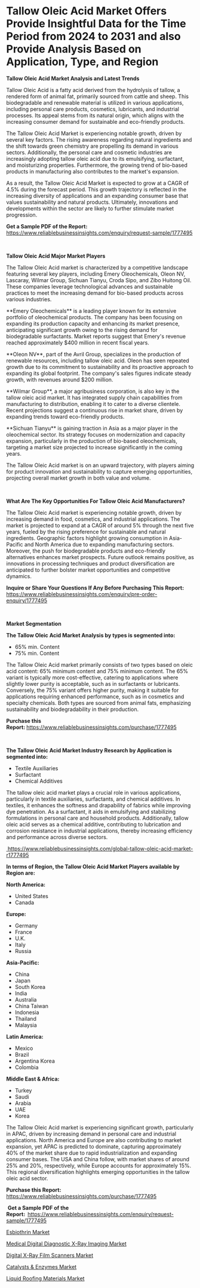 <p><h1>Tallow Oleic Acid Market Offers Provide Insightful Data for the Time Period from 2024 to 2031 and also Provide Analysis Based on Application, Type, and Region</h1></p><p><strong>Tallow Oleic Acid Market Analysis and Latest Trends</strong></p>
<p><p>Tallow Oleic Acid is a fatty acid derived from the hydrolysis of tallow, a rendered form of animal fat, primarily sourced from cattle and sheep. This biodegradable and renewable material is utilized in various applications, including personal care products, cosmetics, lubricants, and industrial processes. Its appeal stems from its natural origin, which aligns with the increasing consumer demand for sustainable and eco-friendly products.</p><p>The Tallow Oleic Acid Market is experiencing notable growth, driven by several key factors. The rising awareness regarding natural ingredients and the shift towards green chemistry are propelling its demand in various sectors. Additionally, the personal care and cosmetic industries are increasingly adopting tallow oleic acid due to its emulsifying, surfactant, and moisturizing properties. Furthermore, the growing trend of bio-based products in manufacturing also contributes to the market's expansion.</p><p>As a result, the Tallow Oleic Acid Market is expected to grow at a CAGR of 4.5% during the forecast period. This growth trajectory is reflected in the increasing diversity of applications and an expanding consumer base that values sustainability and natural products. Ultimately, innovations and developments within the sector are likely to further stimulate market progression.</p></p>
<p><strong>Get a Sample PDF of the Report:&nbsp;</strong> <a href="https://www.reliablebusinessinsights.com/enquiry/request-sample/1777495?utm_campaign=97&utm_medium=2&utm_source=Github&utm_content=ia&utm_term=10112024&utm_id=tallow-oleic-acid">https://www.reliablebusinessinsights.com/enquiry/request-sample/1777495</a></p>
<p>&nbsp;</p>
<p><strong>Tallow Oleic Acid Major Market Players</strong></p>
<p><p>The Tallow Oleic Acid market is characterized by a competitive landscape featuring several key players, including Emery Oleochemicals, Oleon NV, Lascaray, Wilmar Group, Sichuan Tianyu, Croda Sipo, and Zibo Huitong Oil. These companies leverage technological advances and sustainable practices to meet the increasing demand for bio-based products across various industries.</p><p>**Emery Oleochemicals** is a leading player known for its extensive portfolio of oleochemical products. The company has been focusing on expanding its production capacity and enhancing its market presence, anticipating significant growth owing to the rising demand for biodegradable surfactants. Market reports suggest that Emery's revenue reached approximately $400 million in recent fiscal years.</p><p>**Oleon NV**, part of the Avril Group, specializes in the production of renewable resources, including tallow oleic acid. Oleon has seen repeated growth due to its commitment to sustainability and its proactive approach to expanding its global footprint. The company's sales figures indicate steady growth, with revenues around $200 million.</p><p>**Wilmar Group**, a major agribusiness corporation, is also key in the tallow oleic acid market. It has integrated supply chain capabilities from manufacturing to distribution, enabling it to cater to a diverse clientele. Recent projections suggest a continuous rise in market share, driven by expanding trends toward eco-friendly products.</p><p>**Sichuan Tianyu** is gaining traction in Asia as a major player in the oleochemical sector. Its strategy focuses on modernization and capacity expansion, particularly in the production of bio-based oleochemicals, targeting a market size projected to increase significantly in the coming years.</p><p>The Tallow Oleic Acid market is on an upward trajectory, with players aiming for product innovation and sustainability to capture emerging opportunities, projecting overall market growth in both value and volume.</p></p>
<p>&nbsp;</p>
<p><strong>What Are The Key Opportunities For Tallow Oleic Acid Manufacturers?</strong></p>
<p><p>The Tallow Oleic Acid market is experiencing notable growth, driven by increasing demand in food, cosmetics, and industrial applications. The market is projected to expand at a CAGR of around 5% through the next five years, fueled by the rising preference for sustainable and natural ingredients. Geographic factors highlight growing consumption in Asia-Pacific and North America due to expanding manufacturing sectors. Moreover, the push for biodegradable products and eco-friendly alternatives enhances market prospects. Future outlook remains positive, as innovations in processing techniques and product diversification are anticipated to further bolster market opportunities and competitive dynamics.</p></p>
<p><strong>Inquire or Share Your Questions If Any Before Purchasing This Report:</strong> <a href="https://www.reliablebusinessinsights.com/enquiry/pre-order-enquiry/1777495?utm_campaign=97&utm_medium=2&utm_source=Github&utm_content=ia&utm_term=10112024&utm_id=tallow-oleic-acid">https://www.reliablebusinessinsights.com/enquiry/pre-order-enquiry/1777495</a></p>
<p>&nbsp;</p>
<p><strong>Market Segmentation</strong></p>
<p><strong>The Tallow Oleic Acid Market Analysis by types is segmented into:</strong></p>
<p><ul><li>65% min. Content</li><li>75% min. Content</li></ul></p>
<p><p>The Tallow Oleic Acid market primarily consists of two types based on oleic acid content: 65% minimum content and 75% minimum content. The 65% variant is typically more cost-effective, catering to applications where slightly lower purity is acceptable, such as in surfactants or lubricants. Conversely, the 75% variant offers higher purity, making it suitable for applications requiring enhanced performance, such as in cosmetics and specialty chemicals. Both types are sourced from animal fats, emphasizing sustainability and biodegradability in their production.</p></p>
<p><strong>Purchase this Report:&nbsp;</strong><a href="https://www.reliablebusinessinsights.com/purchase/1777495?utm_campaign=97&utm_medium=2&utm_source=Github&utm_content=ia&utm_term=10112024&utm_id=tallow-oleic-acid">https://www.reliablebusinessinsights.com/purchase/1777495</a></p>
<p>&nbsp;</p>
<p><strong>The Tallow Oleic Acid Market Industry Research by Application is segmented into:</strong></p>
<p><ul><li>Textile Auxiliaries</li><li>Surfactant</li><li>Chemical Additives</li></ul></p>
<p><p>The tallow oleic acid market plays a crucial role in various applications, particularly in textile auxiliaries, surfactants, and chemical additives. In textiles, it enhances the softness and drapability of fabrics while improving dye penetration. As a surfactant, it aids in emulsifying and stabilizing formulations in personal care and household products. Additionally, tallow oleic acid serves as a chemical additive, contributing to lubrication and corrosion resistance in industrial applications, thereby increasing efficiency and performance across diverse sectors.</p></p>
<p><a href="https://www.reliablebusinessinsights.com/global-tallow-oleic-acid-market-r1777495?utm_campaign=97&utm_medium=2&utm_source=Github&utm_content=ia&utm_term=10112024&utm_id=tallow-oleic-acid">&nbsp;https://www.reliablebusinessinsights.com/global-tallow-oleic-acid-market-r1777495</a></p>
<p><strong>In terms of Region, the Tallow Oleic Acid Market Players available by Region are:</strong></p>
<p>
    <p> <strong> North America: </strong>
        <ul>
            <li>United States</li>
            <li>Canada</li>
        </ul>
        </p> 
    <p> <strong> Europe: </strong>
        <ul>
            <li>Germany</li>
            <li>France</li>
            <li>U.K.</li>
            <li>Italy</li>
            <li>Russia</li>
        </ul>
        </p> 
    <p> <strong> Asia-Pacific: </strong>
        <ul>
            <li>China</li>
            <li>Japan</li>
            <li>South Korea</li>
            <li>India</li>
            <li>Australia</li>
            <li>China Taiwan</li>
            <li>Indonesia</li>
            <li>Thailand</li>
            <li>Malaysia</li>
        </ul>
        </p> 
    <p> <strong> Latin America: </strong>
        <ul>
            <li>Mexico</li>
            <li>Brazil</li>
            <li>Argentina Korea</li>
            <li>Colombia</li>
        </ul>
        </p> 
    <p> <strong> Middle East & Africa: </strong>
        <ul>
            <li>Turkey</li>
            <li>Saudi</li>
            <li>Arabia</li>
            <li>UAE</li>
            <li>Korea</li>
        </ul>
    </p>
    </p>
<p><p>The Tallow Oleic Acid market is experiencing significant growth, particularly in APAC, driven by increasing demand in personal care and industrial applications. North America and Europe are also contributing to market expansion, yet APAC is predicted to dominate, capturing approximately 40% of the market share due to rapid industrialization and expanding consumer bases. The USA and China follow, with market shares of around 25% and 20%, respectively, while Europe accounts for approximately 15%. This regional diversification highlights emerging opportunities in the tallow oleic acid sector.</p></p>
<p><strong>Purchase this Report: </strong><a href="https://www.reliablebusinessinsights.com/purchase/1777495?utm_campaign=97&utm_medium=2&utm_source=Github&utm_content=ia&utm_term=10112024&utm_id=tallow-oleic-acid">https://www.reliablebusinessinsights.com/purchase/1777495</a></p>
<p>&nbsp;<strong>Get a Sample PDF of the Report:&nbsp;&nbsp;</strong><a href="https://www.reliablebusinessinsights.com/enquiry/request-sample/1777495?utm_campaign=97&utm_medium=2&utm_source=Github&utm_content=ia&utm_term=10112024&utm_id=tallow-oleic-acid">https://www.reliablebusinessinsights.com/enquiry/request-sample/1777495</a></p>
<p><strong></strong></p>
<p><p><a href="https://github.com/yoreivesal/Market-Research-Report-List-1/blob/main/esbiothrin-market.md?utm_campaign=97&utm_medium=2&utm_source=Github&utm_content=ia&utm_term=10112024&utm_id=tallow-oleic-acid">Esbiothrin Market</a></p><p><a href="https://issuu.com/reportprime-2/docs/medical-digital-diagnostic-x-ray-im_321cd41e2afe69?utm_campaign=97&utm_medium=2&utm_source=Github&utm_content=ia&utm_term=10112024&utm_id=tallow-oleic-acid">Medical Digital Diagnostic X-Ray Imaging Market</a></p><p><a href="https://issuu.com/reportprime-2/docs/digital-x-ray-film-scanners-market-_73757ee0ca0576?utm_campaign=97&utm_medium=2&utm_source=Github&utm_content=ia&utm_term=10112024&utm_id=tallow-oleic-acid">Digital X-Ray Film Scanners Market</a></p><p><a href="https://www.linkedin.com/pulse/catalysts-enzymes-market-size-segmentation-trends-growth-analysis-hgxcf?utm_campaign=97&utm_medium=2&utm_source=Github&utm_content=ia&utm_term=10112024&utm_id=tallow-oleic-acid">Catalysts & Enzymes Market</a></p><p><a href="https://www.linkedin.com/pulse/emerging-technologies-reshaping-liquid-roofing-materials-market-hdctf?utm_campaign=97&utm_medium=2&utm_source=Github&utm_content=ia&utm_term=10112024&utm_id=tallow-oleic-acid">Liquid Roofing Materials Market</a></p></p>